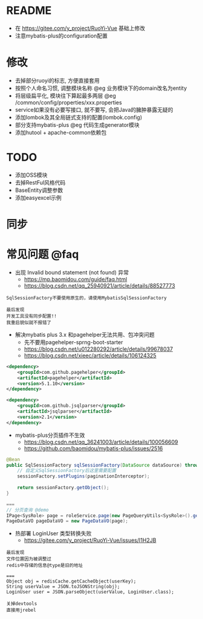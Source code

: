 # README

- 在 https://gitee.com/y_project/RuoYi-Vue 基础上修改
- 注意mybatis-plus的configuration配置

# 修改

- 去掉部分ruoyi的标志, 方便直接套用
- 按照个人命名习惯, 调整模块名称 @eg 业务模块下的domain改名为entity
- 将层级扁平化, 模块往下算起最多两层 @eg /common/config/properties/xxx.properties
- service如果没有必要写接口, 就不要写, 会把Java的臃肿暴露无疑的
- 添加lombok及其全局链式支持的配置(lombok.config)
- 部分支持mybatis-plus @eg 代码生成generator模块
- 添加hutool + apache-common依赖包

# TODO

- 添加OSS模块
- 去掉RestFul风格代码
- BaseEntity调整参数
- 添加easyexcel示例

# 同步

# 常见问题 @faq

- 出现 Invalid bound statement (not found) 异常
    - https://mp.baomidou.com/guide/faq.html
    - https://blog.csdn.net/qq_25940921/article/details/88527773

```
SqlSessionFactory不要使用原生的，请使用MybatisSqlSessionFactory

最后发现
开发工具没有同步配置!! 
我重启貌似就不报错了
```

- 解决mybatis plus 3.x 和pagehelper无法共用、包冲突问题
    - 先不要用pagehelper-sprng-boot-starter
    - https://blog.csdn.net/u012280292/article/details/99678037
    - https://blog.csdn.net/xieec/article/details/106124325

```xml
<dependency>
    <groupId>com.github.pagehelper</groupId>
    <artifactId>pagehelper</artifactId>
    <version>5.1.10</version>
</dependency>

<dependency>
    <groupId>com.github.jsqlparser</groupId>
    <artifactId>jsqlparser</artifactId>
    <version>2.1</version>
</dependency>
```

- mybatis-plus分页插件不生效
    - https://blog.csdn.net/qq_36241003/article/details/100056609
    - https://github.com/baomidou/mybatis-plus/issues/2516

```java
@Bean
public SqlSessionFactory sqlSessionFactory(DataSource dataSource) throws Exception {
    // 自定义SqlSessionFactory后这里需要配置 
    sessionFactory.setPlugins(paginationInterceptor);
    
    return sessionFactory.getObject();
}

===
// 分页查询 @demo
IPage<SysRole> page = roleService.page(new PageQueryUtils<SysRole>().getPage(new HashMap<>()));
PageDataVO pageDataVO = new PageDataVO(page);
```

- 热部署 LoginUser 类型转换失败
    - https://gitee.com/y_project/RuoYi-Vue/issues/I1H2JB
    
```
最后发现
文件位置因为被调整过
redis中存储的信息@type是旧的地址 

===
Object obj = redisCache.getCacheObject(userKey);
String userValue = JSON.toJSONString(obj);
LoginUser user = JSON.parseObject(userValue, LoginUser.class);

关掉devtools
直接用jrebel
```        
